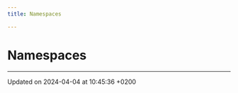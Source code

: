 ```yaml
---
title: Namespaces

---
```


# Namespaces







-------------------------------

Updated on 2024-04-04 at 10:45:36 +0200
